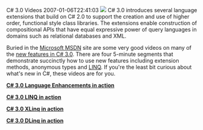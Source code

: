 C# 3.0 Videos
2007-01-06T22:41:03
[![](/content/images/blog/WindowsLiveWriter/C3.0Vidoes_F4CC/docarrow%5B8%5D.jpg)](http://download.microsoft.com/download/5/8/6/5868081c-68aa-40de-9a45-a3803d8134b8/csharp_3.0_specification.doc) C# 3.0 introduces several language extensions that build on C# 2.0 to support the creation and use of higher order, functional style class libraries. The extensions enable construction of compositional APIs that have equal expressive power of query languages in domains such as relational databases and XML.

Buried in the [Microsoft MSDN](http://msdn.microsoft.com/) site are some very good videos on many of the [new features in C# 3.0](http://msdn2.microsoft.com/en-us/vcsharp/aa336745.aspx). There are four 5-minute segments that demonstrate succinctly how to use new features including extension methods, anonymous types and [LINQ](http://msdn2.microsoft.com/en-us/netframework/aa904594.aspx). If you're the least bit curious about what's new in C#, these videos are for you.

[**C# 3.0 Language Enhancements in action**](http://download.microsoft.com/download/4/7/0/4703eba2-78c4-4b09-8912-69f6c38d3a56/languageenhancements.wmv)

[**C# 3.0 LINQ in action**](http://download.microsoft.com/download/4/7/0/4703eba2-78c4-4b09-8912-69f6c38d3a56/linq.wmv)

[**C# 3.0 XLinq in action**](http://download.microsoft.com/download/4/7/0/4703eba2-78c4-4b09-8912-69f6c38d3a56/xlinq.wmv)

[**C# 3.0 DLinq in action**](http://download.microsoft.com/download/4/7/0/4703eba2-78c4-4b09-8912-69f6c38d3a56/dlinq.wmv)
